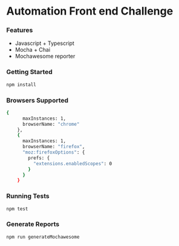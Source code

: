 # Automation Front end Challenge

### Features

- Javascript + Typescript
- Mocha + Chai
- Mochawesome reporter

### Getting Started

```sh
npm install
```

### Browsers Supported

```sh
{
      maxInstances: 1,
      browserName: "chrome"
    },
    {
      maxInstances: 1,
      browserName: "firefox",
      "moz:firefoxOptions": {
        prefs: {
          "extensions.enabledScopes": 0
        }
      }
    }
```

### Running Tests

```sh
npm test
```

### Generate Reports

```sh
npm run generateMochawesome
```
